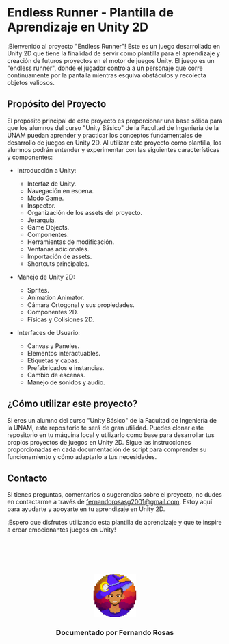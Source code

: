 # Endless Runner - Plantilla de Aprendizaje en Unity 2D

¡Bienvenido al proyecto "Endless Runner"! Este es un juego desarrollado en Unity 2D que tiene la finalidad de servir como plantilla para el aprendizaje y creación de futuros proyectos en el motor de juegos Unity. El juego es un "endless runner", donde el jugador controla a un personaje que corre continuamente por la pantalla mientras esquiva obstáculos y recolecta objetos valiosos.

## Propósito del Proyecto

El propósito principal de este proyecto es proporcionar una base sólida para que los alumnos del curso "Unity Básico" de la Facultad de Ingeniería de la UNAM puedan aprender y practicar los conceptos fundamentales de desarrollo de juegos en Unity 2D. Al utilizar este proyecto como plantilla, los alumnos podrán entender y experimentar con las siguientes características y componentes:

- Introducción a Unity:
  - Interfaz de Unity.
  - Navegación en escena.
  - Modo Game.
  - Inspector.
  - Organización de los assets del proyecto.
  - Jerarquía.
  - Game Objects.
  - Componentes.
  - Herramientas de modificación.
  - Ventanas adicionales.
  - Importación de assets.
  - Shortcuts principales.

- Manejo de Unity 2D:
  - Sprites.
  - Animation Animator.
  - Cámara Ortogonal y sus propiedades.
  - Componentes 2D.
  - Físicas y Colisiones 2D.

- Interfaces de Usuario:
  - Canvas y Paneles.
  - Elementos interactuables.
  - Etiquetas y capas.
  - Prefabricados e instancias.
  - Cambio de escenas.
  - Manejo de sonidos y audio.

## ¿Cómo utilizar este proyecto?

Si eres un alumno del curso "Unity Básico" de la Facultad de Ingeniería de la UNAM, este repositorio te será de gran utilidad. Puedes clonar este repositorio en tu máquina local y utilizarlo como base para desarrollar tus propios proyectos de juegos en Unity 2D. Sigue las instrucciones proporcionadas en cada documentación de script para comprender su funcionamiento y cómo adaptarlo a tus necesidades.

## Contacto

Si tienes preguntas, comentarios o sugerencias sobre el proyecto, no dudes en contactarme a través de [fernandorosasg2001@gmail.com](mailto:fernandorosasg2001@gmail.com). Estoy aquí para ayudarte y apoyarte en tu aprendizaje en Unity 2D.

¡Espero que disfrutes utilizando esta plantilla de aprendizaje y que te inspire a crear emocionantes juegos en Unity!


<!-- Cuando entregues tu documentación, por favor, borra todo lo que esté debajo. -->
<div align="center">
<br>
<br>
<br>
<br>
<p align="center">
  <img src="rexLogo.png" alt="Logo de Fernando Rosas" width="100"/>
</p>
<h3 align="center">Documentado por Fernando Rosas</h3>
</div>
